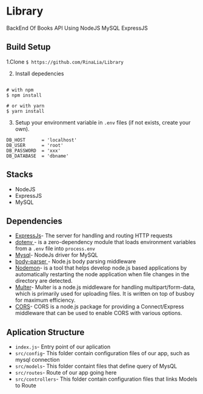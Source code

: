 # Library
BackEnd Of Books API Using NodeJS MySQL ExpressJS

## Build Setup
1.Clone ```$ https://github.com/RinaLia/Library``` 

2. Install depedencies
```

# with npm
$ npm install

# or with yarn
$ yarn install
```
3. Setup your environment variable in ```.env``` files (if not exists, create your own).
```
DB_HOST      = 'localhost'
DB_USER      = 'root'
DB_PASSWORD  = 'xxx'
DB_DATABASE  = 'dbname'
```

## Stacks
* NodeJS
* ExpressJS
* MySQL

## Dependencies
* [ExpressJs](#ExpressJs)- The server for handling and routing HTTP requests
* [dotenv ](#dotenv)- is a zero-dependency module that loads environment variables from a ```.env``` file into ```process.env```
* [Mysql](#setup)- NodeJs driver for MySQL
* [body-parser ](#body-parser)- Node.js body parsing middleware
* [Nodemon](#Nodemon)- is a tool that helps develop node.js based applications by automatically restarting the node application when file changes in the directory are detected.
* [Multer](#Multer)- Multer is a node.js middleware for handling multipart/form-data, which is primarily used for uploading files. It is written on top of busboy for maximum efficiency.
* [CORS](#CORS)- CORS is a node.js package for providing a Connect/Express middleware that can be used to enable CORS with various options.

## Aplication Structure
* ```index.js```- Entry point of our aplication
* ```src/config```- This folder contain configuration files of our app, such as mysql connection
* ```src/models```- This folder containt files that define query of MysQL
* ```src/routes```- Route of our app going here
* ```src/controllers```- This folder contain configuration files that links Models to Route




